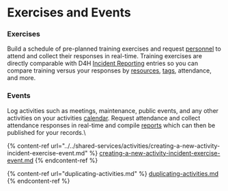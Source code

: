 # Exercises and Events

### Exercises

Build a schedule of pre-planned training exercises and request [personnel](../untitled/) to attend and collect their responses in real-time. Training exercises are directly comparable with D4H [Incident Reporting](../../incident-reporting/getting-started.md) entries so you can compare training versus your responses by [resources](../../shared-services/resources/), [tags](../../shared-services/tags/), attendance, and more.

### Events

Log activities such as meetings, maintenance, public events, and any other activities on your activities [calendar](../calendar/). Request attendance and collect attendance responses in real-time and compile [reports](../../shared-services/reports/) which can then be published for your records.\


{% content-ref url="../../shared-services/activities/creating-a-new-activity-incident-exercise-event.md" %}
[creating-a-new-activity-incident-exercise-event.md](../../shared-services/activities/creating-a-new-activity-incident-exercise-event.md)
{% endcontent-ref %}

{% content-ref url="duplicating-activities.md" %}
[duplicating-activities.md](duplicating-activities.md)
{% endcontent-ref %}
